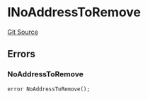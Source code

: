 # INoAddressToRemove
[Git Source](https://github.com/thrackle-io/forte-rules-engine/blob/ca6c5450e5e6a46aa53ada940ee13a6c9dcc6be8/src/common/IErrors.sol)


## Errors
### NoAddressToRemove

```solidity
error NoAddressToRemove();
```


